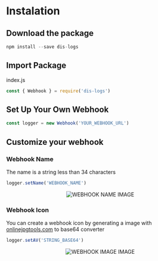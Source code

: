 # Instalation

## Download the package 

```js
npm install --save dis-logs 
```

## Import Package

index.js
```js
const { Webhook } = require('dis-logs')
```

## Set Up Your Own Webhook 

```js
const logger = new Webhook('YOUR_WEBHOOK_URL') 
```

## Customize your webhook 

### Webhook Name
The name is a string less than 34 characters
```js
logger.setName('WEBHOOK_NAME')
```
<center>
<img src="https://media.discordapp.net/attachments/905017554794332201/951105568221855745/unknown.png" alt="WEBHOOK NAME IMAGE" />
</center>

### Webhook Icon

You can create a webhook icon by generating a image with [onlinejpgtools.com](​https://onlinejpgtools.com/convert-jpg-to-base64) to base64 converter

```js
logger.setAV('STRING_BASE64')
```
<center>
<img src="https://media.discordapp.net/attachments/905017554794332201/951106889217867886/unknown.png" alt="WEBHOOK IMAGE IMAGE" />
</center>